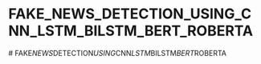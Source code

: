 # FAKE_NEWS_DETECTION_USING_CNN_LSTM_BILSTM_BERT_ROBERTA
#   F A K E _ N E W S _ D E T E C T I O N _ U S I N G _ C N N _ L S T M _ B I L S T M _ B E R T _ R O B E R T A  
 